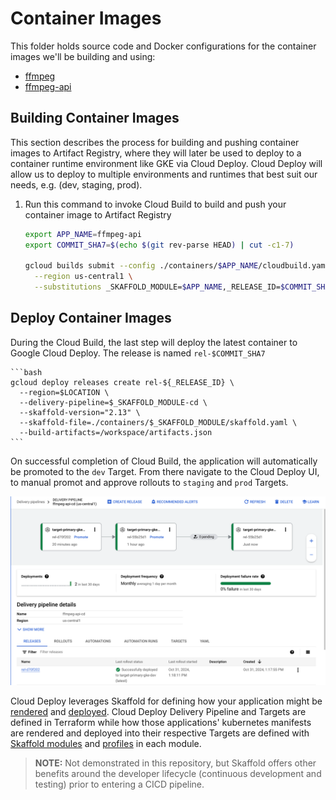 # Container Images

This folder holds source code and Docker configurations for the container images we'll be building and using:
- [ffmpeg](./ffmpeg/README.md)
- [ffmpeg-api](./ffmpeg-api/README.md)

## Building Container Images

This section describes the process for building and pushing container images to Artifact Registry, where they will later be used to deploy to a container runtime environment like GKE via Cloud Deploy. Cloud Deploy will allow us to deploy to multiple environments and runtimes that best suit our needs, e.g. (dev, staging, prod).

1. Run this command to invoke Cloud Build to build and push your container image to Artifact Registry

    ```bash
    export APP_NAME=ffmpeg-api
    export COMMIT_SHA7=$(echo $(git rev-parse HEAD) | cut -c1-7)

    gcloud builds submit --config ./containers/$APP_NAME/cloudbuild.yaml \
      --region us-central1 \
      --substitutions _SKAFFOLD_MODULE=$APP_NAME,_RELEASE_ID=$COMMIT_SHA7
    ```

## Deploy Container Images

During the Cloud Build, the last step will deploy the latest container to Google Cloud Deploy. The release is named `rel-$COMMIT_SHA7`

    ```bash
    gcloud deploy releases create rel-${_RELEASE_ID} \
      --region=$LOCATION \
      --delivery-pipeline=$_SKAFFOLD_MODULE-cd \
      --skaffold-version="2.13" \
      --skaffold-file=./containers/$_SKAFFOLD_MODULE/skaffold.yaml \
      --build-artifacts=/workspace/artifacts.json
    ```

On successful completion of Cloud Build, the application will automatically be promoted to the `dev` Target. From there navigate to the Cloud Deploy UI, to manual promot and approve rollouts to `staging` and `prod` Targets.

![Cloud Deploy UI](../docs/img/clouddeploy-ui.png "Cloud Deploy UI")

Cloud Deploy leverages Skaffold for defining how your application might be [rendered](https://skaffold.dev/docs/renderers/) and [deployed](https://skaffold.dev/docs/deployers/). Cloud Deploy Delivery Pipeline and Targets are defined in Terraform while how those applications' kubernetes manifests are rendered and deployed into their respective Targets are defined with [Skaffold modules](https://skaffold.dev/docs/design/config/#multiple-configuration-support) and [profiles](https://skaffold.dev/docs/environment/profiles/) in each module.

>__NOTE:__ Not demonstrated in this repository, but Skaffold offers other benefits around the developer lifecycle (continuous development and testing) prior to entering a CICD pipeline.
